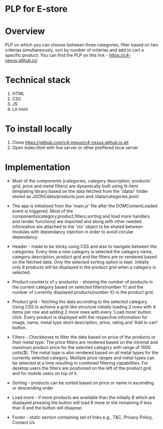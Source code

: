 # PLP for E-store

# Overview
PLP on which you can choose between three categories, filter based on two criterias simultaneously, sort by number of criterias and add to cart a specific product. You can find the PLP on this link - https://c4-nexus.github.io/

# Technical stack
1. HTML
2. CSS
3. JS
4. Lit-html

# To install locally
1. Clone https://github.com/c4-nexus/c4-nexus.github.io.git
2. Open index.html with live server or other preffered local server

# Implementation
- Most of the components (categories, category description, products' grid, price and metal filters) are dynamically built using lit-html templating library based on the data fetched from the '/data/' folder stored as JSON(/data/products.json and /data/categories.json)

- The app is initialized from the 'main.js' file after the DOMContentLoaded event is triggered. Most of the components(category,product,filters,sorting and load more handlers and render functions) are imported and along with other needed information are attached to the 'ctx' object to be shared between modules with dependancy injection in order to avoid circular dependancy.

- Header - made to be sticky using CSS and also to navigate between the categories. Every time a new category is selected the category name, category description, product grid and the filters are re-rendered based on the fetched data. Only the selected sorting option is kept. Initially only 8 products will be displayed in the product grid when a category is selected.

- Product counter(x of y products) - showing the number of products in the current category based on selected filters(number Y) and the number of currently displayed products(number X) in the product grid.

- Product grid - fetching the data according to the selected category. Using CSS to achieve a grid-like structure initially loading 2 rows with 4 items per row and adding 2 more rows with every 'Load more' button click. Every product is displayed with the respective information for image, name, metal type short description, price, rating and 'Add to cart' button.

- Filters - Checkboxes to filter the data based on price of the products or their metal type.
The price filters are rendered based on the minimal and maximum product price for the selected category with range of 1000 units($). The metal type is also rendered based on all metal types for the currently selected category. Multiple price ranges and metal types can be selected at a time resulting in combined filtering capabilities. For desktop users the filters are positioned on the left of the product grid and for mobile users on top of it. 

- Sorting - products can be sorted based on price or name in ascending or descending order

- Load more - if more products are available than the initially 8 which are displayed pressing the button will load 8 more or the remaining if less than 8 and the button will disapear.

- Footer - static section containing set of links e.g., T&C, Privacy Policy, Contact Us
